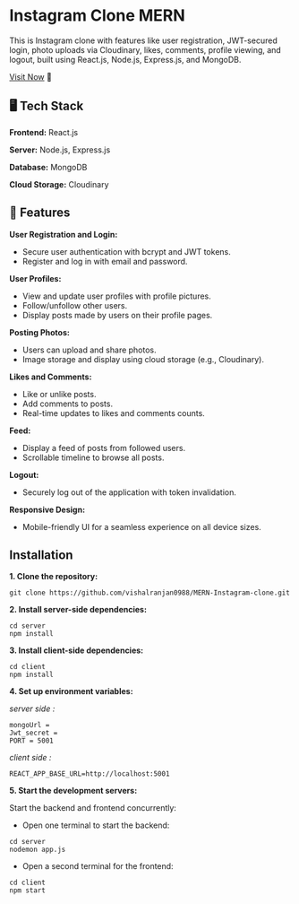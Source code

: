 
# Instagram Clone MERN

This is Instagram clone with features like user registration, JWT-secured login, photo uploads via Cloudinary, likes, comments, profile viewing, and logout, built using React.js, Node.js, Express.js, and MongoDB.

[Visit Now](https://instagramvishal.vercel.app) 🚀 

## 🖥️ Tech Stack

**Frontend:** React.js

**Server:** Node.js, Express.js

**Database:** MongoDB

**Cloud Storage:** Cloudinary


## 🚀 Features

**User Registration and Login:**
- Secure user authentication with bcrypt and JWT tokens.
- Register and log in with email and password.

**User Profiles:**
- View and update user profiles with profile pictures.
- Follow/unfollow other users.
- Display posts made by users on their profile pages.

**Posting Photos:**
- Users can upload and share photos.
- Image storage and display using cloud storage (e.g., Cloudinary).

**Likes and Comments:**
- Like or unlike posts.
- Add comments to posts.
- Real-time updates to likes and comments counts.

**Feed:** 
- Display a feed of posts from followed users.
- Scrollable timeline to browse all posts.

**Logout:**
- Securely log out of the application with token invalidation.

**Responsive Design:**
- Mobile-friendly UI for a seamless experience on all device sizes.

## Installation

**1. Clone the repository:**
```
git clone https://github.com/vishalranjan0988/MERN-Instagram-clone.git
```
**2. Install server-side dependencies:**
``` 
cd server
npm install
```
**3. Install client-side dependencies:**
``` 
cd client
npm install
```
**4. Set up environment variables:**

*server side :*

```
mongoUrl =
Jwt_secret = 
PORT = 5001
```
*client side :*
```
REACT_APP_BASE_URL=http://localhost:5001
``` 

**5. Start the development servers:**

Start the backend and frontend concurrently:

- Open one terminal to start the backend:
```
cd server
nodemon app.js
```

- Open a second terminal for the frontend:
```
cd client
npm start
```







